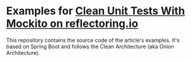 # Examples for [Clean Unit Tests With Mockito on reflectoring.io](https://reflectoring.io/clean-unit-tests-with-mockito)

This repository contains the source code of the article's examples.
It's based on Spring Boot and follows the Clean Architecture (aka Onion Architecture).
